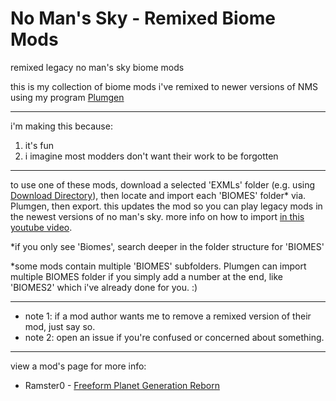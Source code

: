 # No Man's Sky - Remixed Biome Mods
remixed legacy no man's sky biome mods

this is my collection of biome mods i've remixed to newer versions of NMS using my program [Plumgen](https://github.com/SunnySummit/PLUMGEN)

---

i'm making this because:
1. it's fun
2. i imagine most modders don't want their work to be forgotten

---

to use one of these mods, download a selected 'EXMLs' folder (e.g. using [Download Directory](https://download-directory.github.io/)), then locate and import each 'BIOMES' folder* via. Plumgen, then export. this updates the mod so you can play legacy mods in the newest versions of no man's sky. more info on how to import [in this youtube video](https://youtu.be/zzaeyRAobOQ?t=450).

*if you only see 'Biomes', search deeper in the folder structure for 'BIOMES'

*some mods contain multiple 'BIOMES' subfolders. Plumgen can import multiple BIOMES folder if you simply add a number at the end, like 'BIOMES2' which i've already done for you. :)

---

- note 1: if a mod author wants me to remove a remixed version of their mod, just say so.
- note 2: open an issue if you're confused or concerned about something.

---

view a mod's page for more info:

- Ramster0 - [Freeform Planet Generation Reborn](https://www.nexusmods.com/nomanssky/mods/2797)
